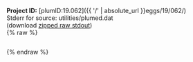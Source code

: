 **Project ID:** [plumID:19.062]({{ '/' | absolute_url }}eggs/19/062/)  
Stderr for source:  utilities/plumed.dat   
(download [zipped raw stdout](plumed.dat.plumed.stdout.txt.zip))  
{% raw %}
<pre>
</pre>
{% endraw %}
